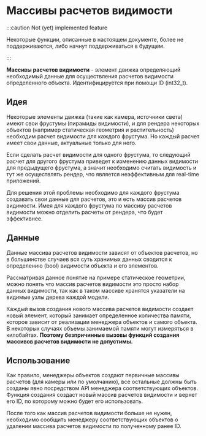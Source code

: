 ---
---

# Массивы расчетов видимости

:::caution Not (yet) implemented feature

Некоторые функции, описанные в настоящем документе, более не поддерживаются, либо начнут поддерживаться в будущем.

:::

**Массивы расчетов видимости** - элемент движка определяющий необходимый данные для осуществления расчетов видимости определенного объекта. Идентифицируется при помощи ID (int32_t). 

## Идея

Некоторые элементы движка (такие как камера, источники света) имеют свои фрустумы (пирамиды видимости), 
и для рендера некоторых объектов (например статическая геометрия и растительность) необходим расчет видимости для каждого фрустума. 
Но каждый расчет имеет свои данные, актуальные только для него.

Если сделать расчет видимости для одного фрустума, то следующий расчет для другого фрустума приведет к 
изменению данных видимости для предыдущего фрустума, а значит необходимо считать видимость и тут же осуществлять рендер, 
что является неэффективным для real-time приложений.

Для решения этой проблемы необходимо для каждого фрустума создавать свои данные для расчетов, 
это и есть массив расчетов видимости. Имея для каждого фрустума по массиву расчетов 
видимости можно отделить расчеты от рендера, что будет эффективнее. 

## Данные

Данные массива расчетов видимости зависят от объектов расчетов, 
но в большинстве случаев вся суть хранимых данных сводится к определению (bool) видимости объекта и его элементов.

Рассматривая данное понятие на примере статическое геометрии, 
можно понять что массив расчетов видимости это просто набор данных видимости, 
так как в таком массиве хранятся указатели на видимые узлы дерева каждой модели.

Каждый вызов создания нового массива расчетов видимости создает новый элемент, 
который занимает определенное количества памяти, 
которое зависит от реализации менеджера объектов и самого объекта. 
В некоторых случаях объемы занимаемой памяти могут измеряться в килобайтах. 
**Поэтому безпричинные вызовы функций создания массивов расчетов видимости не допустимы.** 

## Использование

Как правило, менеджеры объектов создают первичные массивы расчетов (для камеры или по умолчанию), 
все остальные должны быть созданы явно посредством API менеджера соответствующих объектов. 
Функция создания создаст новый массив расчетов видимости и вернет его ID, по которому можно будет его использовать.

После того как массив расчетов видимости больше не нужен, необходимо сообщить менеджеру 
соответствующих объектов о удалении массива расчетов видимости по полученному ранее ID. 
